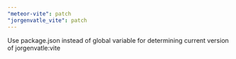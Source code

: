 ```yaml
---
"meteor-vite": patch
"jorgenvatle_vite": patch
---
```


Use package.json instead of global variable for determining current version of jorgenvatle:vite
